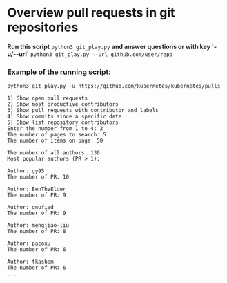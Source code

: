 # Overview pull requests in git repositories

**Run this script** ```python3 git_play.py``` **and answer questions or with key '-u/--url'** ```python3 git_play.py --url github.com/user/repo```  

### Example of the running script:  
```
python3 git_play.py -u https://github.com/kubernetes/kubernetes/pulls

1) Show open pull requests
2) Show most productive contributors
3) Show pull requests with contributor and labels
4) Show commits since a specific date
5) Show list repository contributors
Enter the number from 1 to 4: 2
The number of pages to search: 5
The number of items on page: 50

The number of all authors: 136
Most popular authors (PR > 1):

Author: gy95
The number of PR: 10

Author: BenTheElder
The number of PR: 9

Author: gnufied
The number of PR: 9

Author: mengjiao-liu
The number of PR: 8

Author: pacoxu
The number of PR: 6

Author: tkashem
The number of PR: 6
...
```
